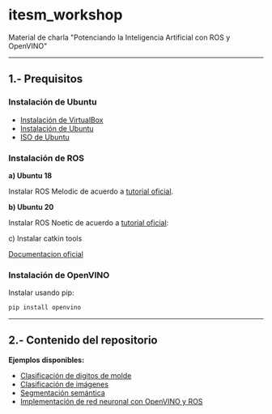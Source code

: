 # itesm_workshop
Material de charla "Potenciando la Inteligencia Artificial con ROS y OpenVINO"

---

## 1.- Prequisitos

### Instalación de Ubuntu

* [Instalación de VirtualBox](https://adamtheautomator.com/install-virtualbox-on-windows-10/)
* [Instalación de Ubuntu](https://www.geeksforgeeks.org/how-to-install-ubuntu-on-virtualbox/)
* [ISO de Ubuntu](https://releases.ubuntu.com/focal/)

### Instalación de ROS

**a) Ubuntu 18**

Instalar ROS Melodic de acuerdo a [tutorial oficial](http://wiki.ros.org/melodic/Installation/Ubuntu).


**b) Ubuntu 20**

Instalar ROS Noetic de acuerdo a [tutorial oficial](http://wiki.ros.org/noetic/Installation/Ubuntu): 

c) Instalar catkin tools

[Documentacion oficial](https://catkin-tools.readthedocs.io/en/latest/installing.html)

### Instalación de OpenVINO
Instalar usando pip: 
 
  ```bash
  pip install openvino
  ```

---

## 2.- Contenido del repositorio


**Ejemplos disponibles:**
* [Clasificación de digitos de molde](https://github.com/iqedgarmg/itesm_workshop/tree/main/ejemplos/cifar10)
* [Clasificación de imágenes](https://github.com/iqedgarmg/itesm_workshop/tree/main/ejemplos/cifar10)
* [Segmentación semántica](https://github.com/iqedgarmg/itesm_workshop/tree/main/ejemplos/semantica)
* [Implementación de red neuronal con OpenVINO y ROS](https://github.com/iqedgarmg/itesm_workshop/tree/main/ejemplos/ros/repo_ws/src/ov_nodes)

